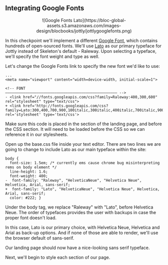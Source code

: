 ## Integrating Google Fonts

<center>![Google Fonts Lato](https://bloc-global-assets.s3.amazonaws.com/images-design/blocbooks/jottly/jottlygooglefonts.png)</center>

In this checkpoint we'll implement a different [Google Font](http://www.google.com/fonts), which contains hundreds of open-sourced fonts. We'll use [Lato](https://www.google.com/fonts/specimen/Lato) as our primary typeface for Jottly instead of Skeleton's default - Raleway. Upon selecting a typeface, we'll specify the font weight and type as well.

Let's change the Google Fonts link to specify the new font we'd like to use:

```html(index.html)
...
<meta name="viewport" content="width=device-width, initial-scale=1">

<!-- FONT
–––––––––––––––––––––––––––––––––––––––––––––––––– -->
- <link href="//fonts.googleapis.com/css?family=Raleway:400,300,600" rel="stylesheet" type="text/css">
+ <link href='http://fonts.googleapis.com/css?family=Lato:300,400,700,900,100italic,300italic,400italic,700italic,900italic' rel='stylesheet' type='text/css'>
```

Make sure this code is placed in the <head> section of the landing page, and before the CSS section. It will need to be loaded before the CSS so we can reference it in our stylesheets.

Open up the base.css file inside your text editor. There are two lines we are going to change to include Lato as our main typeface within the site:

```css(css/skeleton.css)
body {
  font-size: 1.5em; /* currently ems cause chrome bug misinterpreting rems on body element */
  line-height: 1.6;
  font-weight: 400;
-  font-family: "Raleway", "HelveticaNeue", "Helvetica Neue", Helvetica, Arial, sans-serif;
+  font-family: "Lato", "HelveticaNeue", "Helvetica Neue", Helvetica, Arial, sans-serif;
  color: #222; }
```

Under the body tag, we replace "Raleway" with "Lato", before Helvetica Neue. The order of typefaces provides the user with backups in case the proper font doesn't load.

In this case, Lato is our primary choice, with Helvetica Neue, Helvetica and Arial as back-up options. And if none of those are able to render, we'll use the browser default of sans-serif.

Our landing page should now have a nice-looking sans serif typeface.

Next, we'll begin to style each section of our page.
